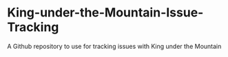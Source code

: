 # King-under-the-Mountain-Issue-Tracking
A Github repository to use for tracking issues with King under the Mountain

